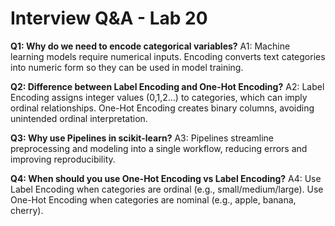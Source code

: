 # Interview Q&A - Lab 20

**Q1: Why do we need to encode categorical variables?**
A1: Machine learning models require numerical inputs. Encoding converts text categories into numeric form so they can be used in model training.

**Q2: Difference between Label Encoding and One-Hot Encoding?**
A2: Label Encoding assigns integer values (0,1,2...) to categories, which can imply ordinal relationships. One-Hot Encoding creates binary columns, avoiding unintended ordinal interpretation.

**Q3: Why use Pipelines in scikit-learn?**
A3: Pipelines streamline preprocessing and modeling into a single workflow, reducing errors and improving reproducibility.

**Q4: When should you use One-Hot Encoding vs Label Encoding?**
A4: Use Label Encoding when categories are ordinal (e.g., small/medium/large). Use One-Hot Encoding when categories are nominal (e.g., apple, banana, cherry).
